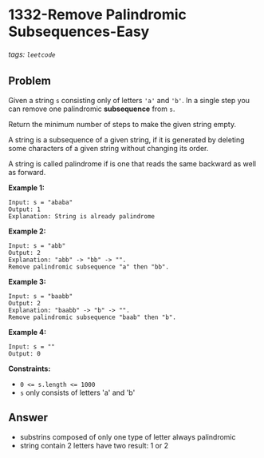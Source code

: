 # 1332-Remove Palindromic Subsequences-Easy
###### tags: `leetcode`
## Problem
Given a string `s` consisting only of letters `'a'` and `'b'`. In a single step you can remove one palindromic **subsequence** from `s`.

Return the minimum number of steps to make the given string empty.

A string is a subsequence of a given string, if it is generated by deleting some characters of a given string without changing its order.

A string is called palindrome if is one that reads the same backward as well as forward.

**Example 1:**
```
Input: s = "ababa"
Output: 1
Explanation: String is already palindrome
```

**Example 2:**
```
Input: s = "abb"
Output: 2
Explanation: "abb" -> "bb" -> "". 
Remove palindromic subsequence "a" then "bb".
```

**Example 3:**
```
Input: s = "baabb"
Output: 2
Explanation: "baabb" -> "b" -> "". 
Remove palindromic subsequence "baab" then "b".
```

**Example 4:**
```
Input: s = ""
Output: 0
```

**Constraints:**
- `0 <= s.length <= 1000`
- `s` only consists of letters 'a' and 'b'

## Answer
- substrins composed of only one type of letter always palindromic
- string contain 2 letters have two result: 1 or 2 
